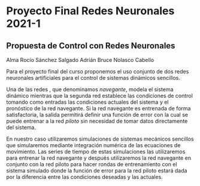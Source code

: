 # Proyecto Final Redes Neuronales 2021-1

## Propuesta de Control con Redes Neuronales

Alma Rocío Sánchez Salgado 
Adrián Bruce Nolasco Cabello 

Para el proyecto final del curso proponemos el uso conjunto de dos redes neuronales artificiales para el control de sistemas dinámicos sencillos.

Una de las redes , que denominamos _navegante_, modela el sistema dinámico mientras que la segunda red establece las condiciones de control tomando como entradas las condiciones actuales del sistema y el pronóstico de la red navegante. Si la red navegante es entrenada de forma satisfactoria, la salida permitirá definir una función de error con la cual se puede entrenar a la red _piloto_ sin necesidad de tomar datos directamente del sistema.

En nuestro caso utilizaremos simulaciones de sistemas mecánicos sencillos que simularemos mediante integración numérica de las ecuaciones de movimiento. Las series de tiempo de estas simulaciones las utilizaremos para entrenar la red navegante y después utilizaremos la red navegante en conjunto con la red piloto para hacer rondas de entrenamiento con el sistema simulado donde la función de error para la red piloto estará dada por la diferencia entre las condiciones deseadas y las actuales.
